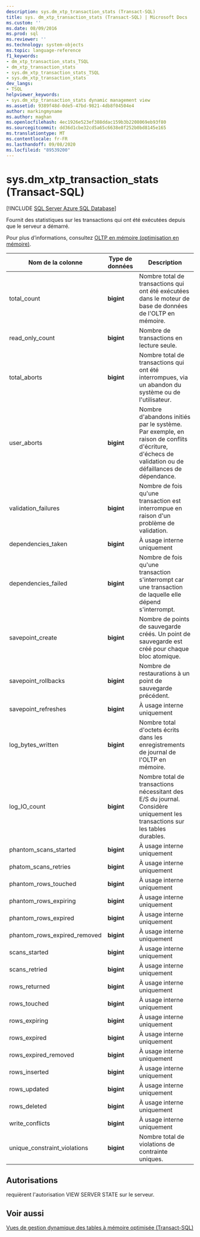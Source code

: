 ```yaml
---
description: sys.dm_xtp_transaction_stats (Transact-SQL)
title: sys. dm_xtp_transaction_stats (Transact-SQL) | Microsoft Docs
ms.custom: ''
ms.date: 08/09/2016
ms.prod: sql
ms.reviewer: ''
ms.technology: system-objects
ms.topic: language-reference
f1_keywords:
- dm_xtp_transaction_stats_TSQL
- dm_xtp_transaction_stats
- sys.dm_xtp_transaction_stats_TSQL
- sys.dm_xtp_transaction_stats
dev_langs:
- TSQL
helpviewer_keywords:
- sys.dm_xtp_transaction_stats dynamic management view
ms.assetid: 9389f48d-0de5-47bd-9821-4db8f04504e4
author: markingmyname
ms.author: maghan
ms.openlocfilehash: 4ec1926e523ef388ddac159b3b2208069eb93f80
ms.sourcegitcommit: dd36d1cbe32cd5a65c6638e8f252b0bd8145e165
ms.translationtype: MT
ms.contentlocale: fr-FR
ms.lasthandoff: 09/08/2020
ms.locfileid: "89539200"
---
```

# <a name="sysdm_xtp_transaction_stats-transact-sql"></a>sys.dm_xtp_transaction_stats (Transact-SQL)
[!INCLUDE [SQL Server Azure SQL Database](../../includes/applies-to-version/sql-asdb.md)]

  Fournit des statistiques sur les transactions qui ont été exécutées depuis que le serveur a démarré.  
  
 Pour plus d’informations, consultez [OLTP en mémoire &#40;optimisation en mémoire&#41;](../../relational-databases/in-memory-oltp/in-memory-oltp-in-memory-optimization.md).  
  
|Nom de la colonne|Type de données|Description|  
|-----------------|---------------|-----------------|  
|total_count|**bigint**|Nombre total de transactions qui ont été exécutées dans le moteur de base de données de l'OLTP en mémoire.|  
|read_only_count|**bigint**|Nombre de transactions en lecture seule.|  
|total_aborts|**bigint**|Nombre total de transactions qui ont été interrompues, via un abandon du système ou de l'utilisateur.|  
|user_aborts|**bigint**|Nombre d'abandons initiés par le système. Par exemple, en raison de conflits d'écriture, d'échecs de validation ou de défaillances de dépendance.|  
|validation_failures|**bigint**|Nombre de fois qu'une transaction est interrompue en raison d'un problème de validation.|  
|dependencies_taken|**bigint**|À usage interne uniquement|  
|dependencies_failed|**bigint**|Nombre de fois qu'une transaction s'interrompt car une transaction de laquelle elle dépend s'interrompt.|  
|savepoint_create|**bigint**|Nombre de points de sauvegarde créés. Un point de sauvegarde est créé pour chaque bloc atomique.|  
|savepoint_rollbacks|**bigint**|Nombre de restaurations à un point de sauvegarde précédent.|  
|savepoint_refreshes|**bigint**|À usage interne uniquement|  
|log_bytes_written|**bigint**|Nombre total d'octets écrits dans les enregistrements de journal de l'OLTP en mémoire.|  
|log_IO_count|**bigint**|Nombre total de transactions nécessitant des E/S du journal. Considère uniquement les transactions sur les tables durables.|  
|phantom_scans_started|**bigint**|À usage interne uniquement|  
|phatom_scans_retries|**bigint**|À usage interne uniquement|  
|phantom_rows_touched|**bigint**|À usage interne uniquement|  
|phantom_rows_expiring|**bigint**|À usage interne uniquement|  
|phantom_rows_expired|**bigint**|À usage interne uniquement|  
|phantom_rows_expired_removed|**bigint**|À usage interne uniquement|  
|scans_started|**bigint**|À usage interne uniquement|  
|scans_retried|**bigint**|À usage interne uniquement|  
|rows_returned|**bigint**|À usage interne uniquement|  
|rows_touched|**bigint**|À usage interne uniquement|  
|rows_expiring|**bigint**|À usage interne uniquement|  
|rows_expired|**bigint**|À usage interne uniquement|  
|rows_expired_removed|**bigint**|À usage interne uniquement|  
|rows_inserted|**bigint**|À usage interne uniquement|  
|rows_updated|**bigint**|À usage interne uniquement|  
|rows_deleted|**bigint**|À usage interne uniquement|  
|write_conflicts|**bigint**|À usage interne uniquement|  
|unique_constraint_violations|**bigint**|Nombre total de violations de contrainte uniques.|  
  
## <a name="permissions"></a>Autorisations  
 requièrent l'autorisation VIEW SERVER STATE sur le serveur.  
  
## <a name="see-also"></a>Voir aussi  
 [Vues de gestion dynamique des tables à mémoire optimisée &#40;Transact-SQL&#41;](../../relational-databases/system-dynamic-management-views/memory-optimized-table-dynamic-management-views-transact-sql.md)  
  
  

